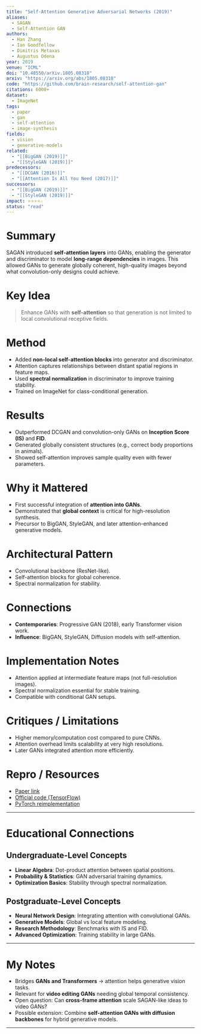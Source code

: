 ```yaml
---
title: "Self-Attention Generative Adversarial Networks (2019)"
aliases: 
  - SAGAN
  - Self-Attention GAN
authors:
  - Han Zhang
  - Ian Goodfellow
  - Dimitris Metaxas
  - Augustus Odena
year: 2019
venue: "ICML"
doi: "10.48550/arXiv.1805.08318"
arxiv: "https://arxiv.org/abs/1805.08318"
code: "https://github.com/brain-research/self-attention-gan"
citations: 6000+
dataset:
  - ImageNet
tags:
  - paper
  - gan
  - self-attention
  - image-synthesis
fields:
  - vision
  - generative-models
related:
  - "[[BigGAN (2019)]]"
  - "[[StyleGAN (2019)]]"
predecessors:
  - "[[DCGAN (2016)]]"
  - "[[Attention Is All You Need (2017)]]"
successors:
  - "[[BigGAN (2019)]]"
  - "[[StyleGAN (2019)]]"
impact: ⭐⭐⭐⭐☆
status: "read"
---
```


# Summary
SAGAN introduced **self-attention layers** into GANs, enabling the generator and discriminator to model **long-range dependencies** in images. This allowed GANs to generate globally coherent, high-quality images beyond what convolution-only designs could achieve.

# Key Idea
> Enhance GANs with **self-attention** so that generation is not limited to local convolutional receptive fields.

# Method
- Added **non-local self-attention blocks** into generator and discriminator.  
- Attention captures relationships between distant spatial regions in feature maps.  
- Used **spectral normalization** in discriminator to improve training stability.  
- Trained on ImageNet for class-conditional generation.  

# Results
- Outperformed DCGAN and convolution-only GANs on **Inception Score (IS)** and **FID**.  
- Generated globally consistent structures (e.g., correct body proportions in animals).  
- Showed self-attention improves sample quality even with fewer parameters.  

# Why it Mattered
- First successful integration of **attention into GANs**.  
- Demonstrated that **global context** is critical for high-resolution synthesis.  
- Precursor to BigGAN, StyleGAN, and later attention-enhanced generative models.  

# Architectural Pattern
- Convolutional backbone (ResNet-like).  
- Self-attention blocks for global coherence.  
- Spectral normalization for stability.  

# Connections
- **Contemporaries**: Progressive GAN (2018), early Transformer vision work.  
- **Influence**: BigGAN, StyleGAN, Diffusion models with self-attention.  

# Implementation Notes
- Attention applied at intermediate feature maps (not full-resolution images).  
- Spectral normalization essential for stable training.  
- Compatible with conditional GAN setups.  

# Critiques / Limitations
- Higher memory/computation cost compared to pure CNNs.  
- Attention overhead limits scalability at very high resolutions.  
- Later GANs integrated attention more efficiently.  

# Repro / Resources
- [Paper link](https://arxiv.org/abs/1805.08318)  
- [Official code (TensorFlow)](https://github.com/brain-research/self-attention-gan)  
- [PyTorch reimplementation](https://github.com/heykeetae/Self-Attention-GAN)  

---

# Educational Connections

## Undergraduate-Level Concepts
- **Linear Algebra**: Dot-product attention between spatial positions.  
- **Probability & Statistics**: GAN adversarial training dynamics.  
- **Optimization Basics**: Stability through spectral normalization.  

## Postgraduate-Level Concepts
- **Neural Network Design**: Integrating attention with convolutional GANs.  
- **Generative Models**: Global vs local feature modeling.  
- **Research Methodology**: Benchmarks with IS and FID.  
- **Advanced Optimization**: Training stability in large GANs.  

---

# My Notes
- Bridges **GANs and Transformers** → attention helps generative vision tasks.  
- Relevant for **video editing GANs** needing global temporal consistency.  
- Open question: Can **cross-frame attention** scale SAGAN-like ideas to video GANs?  
- Possible extension: Combine **self-attention GANs with diffusion backbones** for hybrid generative models.  

---
